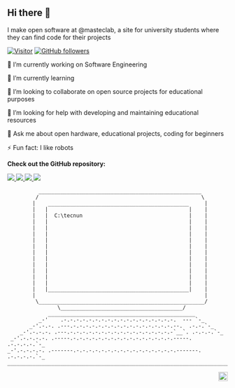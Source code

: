 ## Hi there 👋

I make open software at @masteclab, a site for university students where they can find code for their projects

[![Visitor](https://visitor-badge.laobi.icu/badge?page_id=masteclab)](https://github.com/masteclab) [![GitHub followers](https://img.shields.io/github/followers/masteclab.svg?style=social&label=Follow)](https://github.com/jart?tab=followers)

🔭 I’m currently working on Software Engineering

🌱 I’m currently learning 

👯 I’m looking to collaborate on open source projects for educational purposes

🤔 I’m looking for help with developing and maintaining educational resources

💬 Ask me about open hardware, educational projects, coding for beginners

⚡ Fun fact: I like robots


__Check out the GitHub repository:__

<div>
  <p>
    <a href="https://github.com/masteclab/matlab">
    <img src="https://github-readme-stats.vercel.app/api/pin/?username=masteclab&repo=matlab&theme=vue"/>
    </a>
    <a href="https://github.com/masteclab/openai">
    <img src="https://github-readme-stats.vercel.app/api/pin/?username=masteclab&repo=openai&theme=vuex"/>
    </a>
    <a href="https://github.com/masteclab/arduino">
    <img src="https://github-readme-stats.vercel.app/api/pin/?username=masteclab&repo=arduino&theme=buefy"/>
    </a>
    <a href="https://github.com/masteclab/python">
    <img src="https://github-readme-stats.vercel.app/api/pin/?username=masteclab&repo=python&theme=buefy"/>
    </a>
    
  </p>
</div>



              ____________________________________________________
             /                                                    \
            |    _____________________________________________     |
            |   |                                             |    |
            |   |  C:\tecnun                                  |    |
            |   |                                             |    |
            |   |                                             |    |
            |   |                                             |    |
            |   |                                             |    |
            |   |                                             |    |
            |   |                                             |    |
            |   |                                             |    |
            |   |                                             |    |
            |   |                                             |    |
            |   |                                             |    |
            |   |                                             |    |
            |   |_____________________________________________|    |
            |                                                      |
             \_____________________________________________________/
                    \_______________________________________/
                 _______________________________________________
              _-'    .-.-.-.-.-.-.-.-.-.-.-.-.-.-.-.-.-.-.  --- `-_
           _-'.-.-. .---.-.-.-.-.-.-.-.-.-.-.-.-.-.-.-.-.--.  .-.-.`-_
        _-'.-.-.-. .---.-.-.-.-.-.-.-.-.-.-.-.-.-.-.-.-.-`__`. .-.-.-.`-_
     _-'.-.-.-.-. .-----.-.-.-.-.-.-.-.-.-.-.-.-.-.-.-.-.-----. .-.-.-.-.`-_
    _-'.-.-.-.-. .-------.-.-.-.-.-.-.-.-.-.-.-.-.-.-.-.-.-------. .-.-.-.-.`-_    
    ___________________________________________________________________________

 


<a href="https://twitter.com/masteclab">
  <img align="right" alt="mastec lab | Twitter" width="21px" src="https://raw.githubusercontent.com/anuraghazra/anuraghazra/master/assets/twitter.svg" />
</a>



